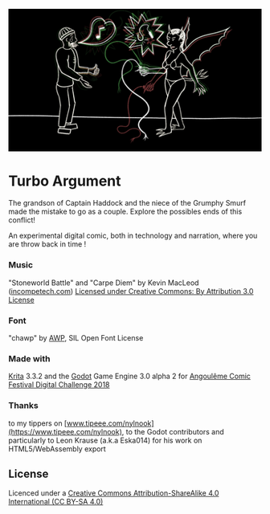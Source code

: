![Presentation](presentation.jpg)

Turbo Argument
===============

The grandson of Captain Haddock and the niece of the Grumphy Smurf made the mistake to go as a couple. Explore the possibles ends of this conflict!

An experimental digital comic, both in technology and narration, where you are throw back in time !

### Music  
"Stoneworld Battle" and "Carpe Diem" by Kevin MacLeod ([incompetech.com](http://incompetech.com/))
[Licensed under Creative Commons: By Attribution 3.0 License](http://creativecommons.org/licenses/by/3.0/,creativecommons.org/licenses/by/3.0/)

### Font  
"chawp" by [AWP](http:/www.awpny.com), SIL Open Font License   

### Made with
[Krita](http://krita.org/) 3.3.2 and the [Godot](https://godotengine.org/) Game Engine 3.0 alpha 2
for [Angoulême Comic Festival Digital Challenge 2018](http://www.bdangouleme.com/1184,edition-2018-du-concours-challenge-digital)

### Thanks
to my tippers on [www.tipeee.com/nylnook](https://www.tipeee.com/nylnook), to the Godot contributors
and particularly to Leon Krause (a.k.a Eska014) for his work on HTML5/WebAssembly export


## License
Licenced under a [Creative Commons Attribution-ShareAlike 4.0 International (CC BY-SA 4.0)](https://creativecommons.org/licenses/by-sa/4.0/deed.en)


